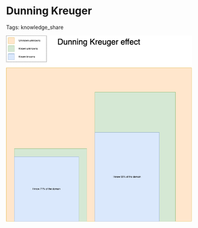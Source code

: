 # Dunning Kreuger

Tags: knowledge_share

![Dunning-Kreuger.drawio.png](resources/Dunning-Kreuger.drawio.png)